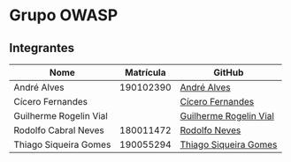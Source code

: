 # Grupo OWASP

## Integrantes

| Nome | Matrícula | GitHub |
| --------- | ----- | ------- |
| André Alves | 190102390 |[André Alves](https://github.com/andremralves) |
| Cícero Fernandes |  |[Cícero Fernandes](https://github.com/ciceroff) |
| Guilherme Rogelin Vial |  |[Guilherme Rogelin Vial ](https://github.com/GRVial) |
| Rodolfo Cabral Neves | 180011472 |[Rodolfo Neves](https://github.com/roddas) |
| Thiago Siqueira Gomes | 190055294 |[Thiago Siqueira Gomes](https://github.com/thgomes) |

